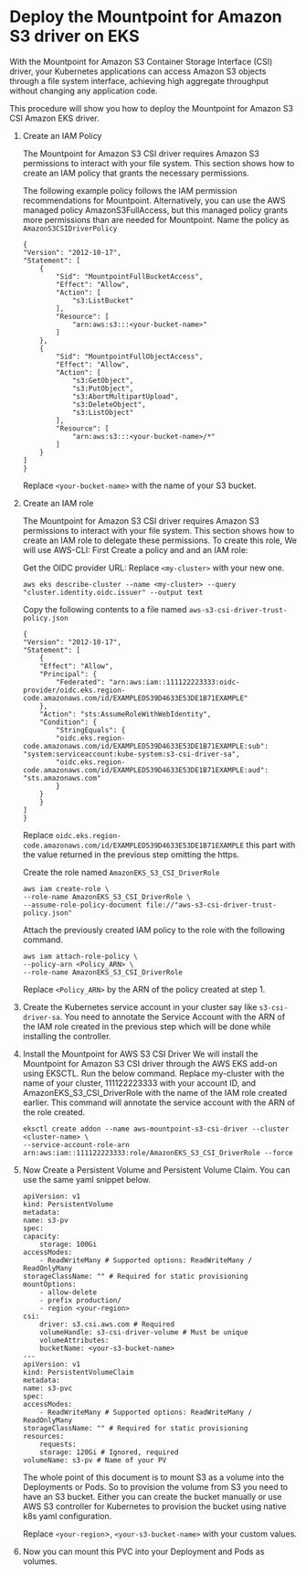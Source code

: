 # Deploy the Mountpoint for Amazon S3 driver on EKS
With the Mountpoint for Amazon S3 Container Storage Interface (CSI) driver, your Kubernetes applications can access Amazon S3 objects through a file system interface, achieving high aggregate throughput without changing any application code.

This procedure will show you how to deploy the Mountpoint for Amazon S3 CSI Amazon EKS driver.

1. Create an IAM Policy

    The Mountpoint for Amazon S3 CSI driver requires Amazon S3 permissions to interact with your file system. This section shows how to create an IAM policy that grants the necessary permissions.

    The following example policy follows the IAM permission recommendations for Mountpoint. Alternatively, you can use the AWS managed policy AmazonS3FullAccess, but this managed policy grants more permissions than are needed for Mountpoint. Name the policy as ``AmazonS3CSIDriverPolicy``
    ```
    {
   "Version": "2012-10-17",
   "Statement": [
        {
            "Sid": "MountpointFullBucketAccess",
            "Effect": "Allow",
            "Action": [
                "s3:ListBucket"
            ],
            "Resource": [
                "arn:aws:s3:::<your-bucket-name>"
            ]
        },
        {
            "Sid": "MountpointFullObjectAccess",
            "Effect": "Allow",
            "Action": [
                "s3:GetObject",
                "s3:PutObject",
                "s3:AbortMultipartUpload",
                "s3:DeleteObject",
                "s3:ListObject"
            ],
            "Resource": [
                "arn:aws:s3:::<your-bucket-name>/*"
            ]
        }
    ]
    }
    ```
    Replace ``<your-bucket-name>`` with the name of your S3 bucket.

2. Create an IAM role

    The Mountpoint for Amazon S3 CSI driver requires Amazon S3 permissions to interact with your file system. This section shows how to create an IAM role to delegate these permissions. To create this role, We will use AWS-CLI:
    First Create a policy and and an IAM role:
    
    Get the OIDC provider URL: Replace ``<my-cluster>`` with your new one.
    ```
    aws eks describe-cluster --name <my-cluster> --query "cluster.identity.oidc.issuer" --output text
    ```
    Copy the following contents to a file named ``aws-s3-csi-driver-trust-policy.json``
    ```
    {
    "Version": "2012-10-17",
    "Statement": [
        {
        "Effect": "Allow",
        "Principal": {
            "Federated": "arn:aws:iam::111122223333:oidc-provider/oidc.eks.region-code.amazonaws.com/id/EXAMPLED539D4633E53DE1B71EXAMPLE"
        },
        "Action": "sts:AssumeRoleWithWebIdentity",
        "Condition": {
            "StringEquals": {
            "oidc.eks.region-code.amazonaws.com/id/EXAMPLED539D4633E53DE1B71EXAMPLE:sub": "system:serviceaccount:kube-system:s3-csi-driver-sa",
            "oidc.eks.region-code.amazonaws.com/id/EXAMPLED539D4633E53DE1B71EXAMPLE:aud": "sts.amazonaws.com"
            }
        }
        }
    ]
    }
    ```
    Replace ``oidc.eks.region-code.amazonaws.com/id/EXAMPLED539D4633E53DE1B71EXAMPLE`` this part with the value returned in the previous step omitting the https.

    Create the role named ``AmazonEKS_S3_CSI_DriverRole``
    ```
    aws iam create-role \
    --role-name AmazonEKS_S3_CSI_DriverRole \
    --assume-role-policy-document file://"aws-s3-csi-driver-trust-policy.json"

    ```

    Attach the previously created IAM policy to the role with the following command.
    ```
    aws iam attach-role-policy \
    --policy-arn <Policy_ARN> \
    --role-name AmazonEKS_S3_CSI_DriverRole
    ```
    Replace ``<Policy_ARN>`` by the ARN of the policy created at step 1.

3. Create the Kubernetes service account in your cluster say like ``s3-csi-driver-sa``. You need to annotate the Service Account with the ARN of the IAM role created in the previous step which will be done while installing the controller.

4. Install the Mountpoint for AWS S3 CSI Driver
We will install the Mountpoint for Amazon S3 CSI driver through the AWS EKS add-on using EKSCTL. Run the below command. Replace my-cluster with the name of your cluster, 111122223333 with your account ID, and AmazonEKS_S3_CSI_DriverRole with the name of the IAM role created earlier. This command will annotate the service account with the ARN of the role created. 

    ```
    eksctl create addon --name aws-mountpoint-s3-csi-driver --cluster <cluster-name> \
    --service-account-role-arn arn:aws:iam::111122223333:role/AmazonEKS_S3_CSI_DriverRole --force
    ```
5. Now Create a Persistent Volume and Persistent Volume Claim. You can use the same yaml snippet below. 

    ```
    apiVersion: v1
    kind: PersistentVolume
    metadata:
    name: s3-pv
    spec:
    capacity:
        storage: 100Gi
    accessModes:
        - ReadWriteMany # Supported options: ReadWriteMany / ReadOnlyMany
    storageClassName: "" # Required for static provisioning    
    mountOptions:
        - allow-delete
        - prefix production/
        - region <your-region>
    csi:
        driver: s3.csi.aws.com # Required
        volumeHandle: s3-csi-driver-volume # Must be unique
        volumeAttributes:
        bucketName: <your-s3-bucket-name>
    ---
    apiVersion: v1
    kind: PersistentVolumeClaim
    metadata:
    name: s3-pvc
    spec:
    accessModes:
        - ReadWriteMany # Supported options: ReadWriteMany / ReadOnlyMany
    storageClassName: "" # Required for static provisioning
    resources:
        requests:
        storage: 120Gi # Ignored, required
    volumeName: s3-pv # Name of your PV
    ```
    The whole point of this document is to mount S3 as a volume into the Deployments or Pods. So to provision the volume from S3 you need to have an S3 bucket. Either you can create the bucket manually or use AWS S3 controller for Kubernetes to provision the bucket using native k8s yaml configuration.

    Replace ``<your-region``>, ``<your-s3-bucket-name>`` with your custom values. 

6. Now you can mount this PVC into your Deployment and Pods as volumes. 

